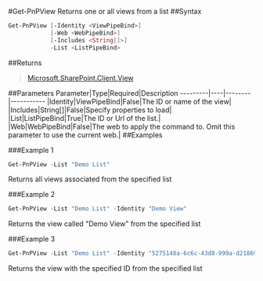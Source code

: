 #Get-PnPView
Returns one or all views from a list
##Syntax
```powershell
Get-PnPView [-Identity <ViewPipeBind>]
            [-Web <WebPipeBind>]
            [-Includes <String[]>]
            -List <ListPipeBind>
```


##Returns
>[Microsoft.SharePoint.Client.View](https://msdn.microsoft.com/en-us/library/microsoft.sharepoint.client.view.aspx)

##Parameters
Parameter|Type|Required|Description
---------|----|--------|-----------
|Identity|ViewPipeBind|False|The ID or name of the view|
|Includes|String[]|False|Specify properties to load|
|List|ListPipeBind|True|The ID or Url of the list.|
|Web|WebPipeBind|False|The web to apply the command to. Omit this parameter to use the current web.|
##Examples

###Example 1
```powershell
Get-PnPView -List "Demo List"
```
Returns all views associated from the specified list

###Example 2
```powershell
Get-PnPView -List "Demo List" -Identity "Demo View"
```
Returns the view called "Demo View" from the specified list

###Example 3
```powershell
Get-PnPView -List "Demo List" -Identity "5275148a-6c6c-43d8-999a-d2186989a661"
```
Returns the view with the specified ID from the specified list
